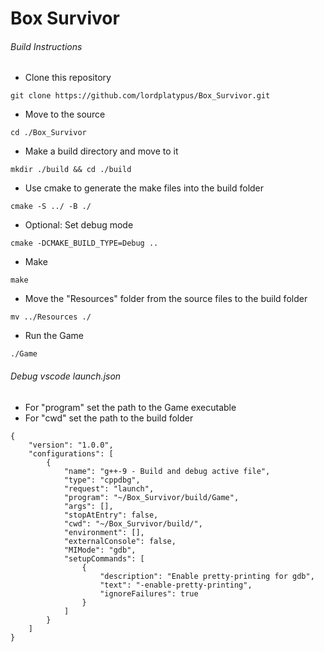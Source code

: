 # Box Survivor

###### Build Instructions
- Clone this repository
```
git clone https://github.com/lordplatypus/Box_Survivor.git
```
- Move to the source
```
cd ./Box_Survivor
```
- Make a build directory and move to it
```
mkdir ./build && cd ./build
```
- Use cmake to generate the make files into the build folder
```
cmake -S ../ -B ./
```
- Optional: Set debug mode
```
cmake -DCMAKE_BUILD_TYPE=Debug ..
```
- Make
```
make
```
- Move the "Resources" folder from the source files to the build folder
```
mv ../Resources ./
```
- Run the Game
```
./Game
```

###### Debug vscode launch.json
- For "program" set the path to the Game executable
- For "cwd" set the path to the build folder
```
{
    "version": "1.0.0",
    "configurations": [
        {
            "name": "g++-9 - Build and debug active file",
            "type": "cppdbg",
            "request": "launch",
            "program": "~/Box_Survivor/build/Game",
            "args": [],
            "stopAtEntry": false,
            "cwd": "~/Box_Survivor/build/",
            "environment": [],
            "externalConsole": false,
            "MIMode": "gdb",
            "setupCommands": [
                {
                    "description": "Enable pretty-printing for gdb",
                    "text": "-enable-pretty-printing",
                    "ignoreFailures": true
                }
            ]
        }
    ]
}
```